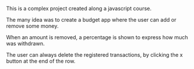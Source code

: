 This is a complex project created along a javascript course. 

The many idea was to create a budget app where the user can add or remove some money.

When an amount is removed,  a percentage is shown to express how much was withdrawn.

The user can always delete the registered transactions, by clicking the x button at the end of the row.
